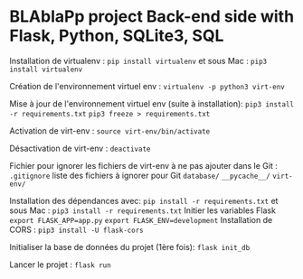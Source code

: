 # BLAblaPp project Back-end side with Flask, Python, SQLite3, SQL

Installation de virtualenv :
```pip install virtualenv```
 et sous Mac :
```pip3 install virtualenv```

Création de l'environnement virtuel env :
```virtualenv -p python3 virt-env```

Mise à jour de l'environnement virtuel env (suite à installation):
```pip3 install -r requirements.txt```
```pip3 freeze > requirements.txt```

Activation de virt-env :
```source virt-env/bin/activate```

Désactivation de virt-env :
```deactivate```



Fichier pour ignorer les fichiers de virt-env à ne pas ajouter dans le Git :
```.gitignore```
liste des fichiers à ignorer pour Git
```database/```
```__pycache__/```
```virt-env/```

Installation des dépendances avec:
```pip install -r requirements.txt```
 et sous Mac :
 ```pip3 install -r requirements.txt```
 Initier les variables Flask
```export FLASK_APP=app.py```
```export FLASK_ENV=development```
Installation de CORS :
```pip3 install -U flask-cors```

Initialiser la base de données du projet (1ère fois):
```flask init_db```

Lancer le projet :
```flask run```
